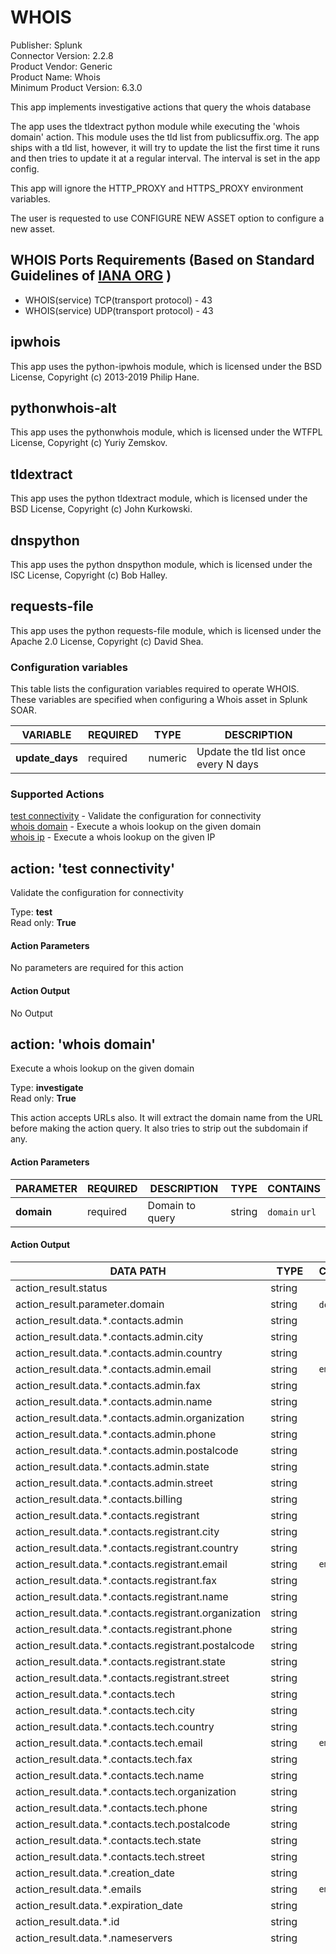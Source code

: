 # WHOIS

Publisher: Splunk \
Connector Version: 2.2.8 \
Product Vendor: Generic \
Product Name: Whois \
Minimum Product Version: 6.3.0

This app implements investigative actions that query the whois database

The app uses the tldextract python module while executing the 'whois domain' action. This module
uses the tld list from publicsuffix.org. The app ships with a tld list, however, it will try to
update the list the first time it runs and then tries to update it at a regular interval. The
interval is set in the app config.

This app will ignore the HTTP_PROXY and HTTPS_PROXY environment variables.

The user is requested to use CONFIGURE NEW ASSET option to configure a new asset.

## WHOIS Ports Requirements (Based on Standard Guidelines of [IANA ORG](https://www.iana.org/assignments/service-names-port-numbers/service-names-port-numbers.xhtml) )

- WHOIS(service) TCP(transport protocol) - 43
- WHOIS(service) UDP(transport protocol) - 43

## ipwhois

This app uses the python-ipwhois module, which is licensed under the BSD License, Copyright (c)
2013-2019 Philip Hane.

## pythonwhois-alt

This app uses the pythonwhois module, which is licensed under the WTFPL License, Copyright (c) Yuriy
Zemskov.

## tldextract

This app uses the python tldextract module, which is licensed under the BSD License, Copyright (c)
John Kurkowski.

## dnspython

This app uses the python dnspython module, which is licensed under the ISC License, Copyright (c)
Bob Halley.

## requests-file

This app uses the python requests-file module, which is licensed under the Apache 2.0 License,
Copyright (c) David Shea.

### Configuration variables

This table lists the configuration variables required to operate WHOIS. These variables are specified when configuring a Whois asset in Splunk SOAR.

VARIABLE | REQUIRED | TYPE | DESCRIPTION
-------- | -------- | ---- | -----------
**update_days** | required | numeric | Update the tld list once every N days |

### Supported Actions

[test connectivity](#action-test-connectivity) - Validate the configuration for connectivity \
[whois domain](#action-whois-domain) - Execute a whois lookup on the given domain \
[whois ip](#action-whois-ip) - Execute a whois lookup on the given IP

## action: 'test connectivity'

Validate the configuration for connectivity

Type: **test** \
Read only: **True**

#### Action Parameters

No parameters are required for this action

#### Action Output

No Output

## action: 'whois domain'

Execute a whois lookup on the given domain

Type: **investigate** \
Read only: **True**

This action accepts URLs also. It will extract the domain name from the URL before making the action query. It also tries to strip out the subdomain if any.

#### Action Parameters

PARAMETER | REQUIRED | DESCRIPTION | TYPE | CONTAINS
--------- | -------- | ----------- | ---- | --------
**domain** | required | Domain to query | string | `domain` `url` |

#### Action Output

DATA PATH | TYPE | CONTAINS | EXAMPLE VALUES
--------- | ---- | -------- | --------------
action_result.status | string | | success failed |
action_result.parameter.domain | string | `domain` `url` | example.com |
action_result.data.\*.contacts.admin | string | | Test User |
action_result.data.\*.contacts.admin.city | string | | |
action_result.data.\*.contacts.admin.country | string | | |
action_result.data.\*.contacts.admin.email | string | `email` | |
action_result.data.\*.contacts.admin.fax | string | | |
action_result.data.\*.contacts.admin.name | string | | |
action_result.data.\*.contacts.admin.organization | string | | |
action_result.data.\*.contacts.admin.phone | string | | |
action_result.data.\*.contacts.admin.postalcode | string | | |
action_result.data.\*.contacts.admin.state | string | | |
action_result.data.\*.contacts.admin.street | string | | |
action_result.data.\*.contacts.billing | string | | |
action_result.data.\*.contacts.registrant | string | | |
action_result.data.\*.contacts.registrant.city | string | | |
action_result.data.\*.contacts.registrant.country | string | | |
action_result.data.\*.contacts.registrant.email | string | `email` | |
action_result.data.\*.contacts.registrant.fax | string | | |
action_result.data.\*.contacts.registrant.name | string | | |
action_result.data.\*.contacts.registrant.organization | string | | |
action_result.data.\*.contacts.registrant.phone | string | | |
action_result.data.\*.contacts.registrant.postalcode | string | | |
action_result.data.\*.contacts.registrant.state | string | | |
action_result.data.\*.contacts.registrant.street | string | | |
action_result.data.\*.contacts.tech | string | | |
action_result.data.\*.contacts.tech.city | string | | |
action_result.data.\*.contacts.tech.country | string | | |
action_result.data.\*.contacts.tech.email | string | `email` | |
action_result.data.\*.contacts.tech.fax | string | | |
action_result.data.\*.contacts.tech.name | string | | |
action_result.data.\*.contacts.tech.organization | string | | |
action_result.data.\*.contacts.tech.phone | string | | |
action_result.data.\*.contacts.tech.postalcode | string | | |
action_result.data.\*.contacts.tech.state | string | | |
action_result.data.\*.contacts.tech.street | string | | |
action_result.data.\*.creation_date | string | | 1997-09-15T04:00:00 |
action_result.data.\*.emails | string | `email` | abusecomplaints@testmonitor.com |
action_result.data.\*.expiration_date | string | | 2020-09-14T04:00:00 |
action_result.data.\*.id | string | | 2138514_DOMAIN_COM-VRSN |
action_result.data.\*.nameservers | string | | NS4.EXAMPLE.COM |
action_result.data.\*.raw | string | | Domain Name: EXAMPLE.COM Registry Domain ID: 2138514_DOMAIN_COM-VRSN Registrar WHOIS Server: whois.testmonitor.com Registrar URL: http://www.testmonitor.com Updated Date: 2018-02-21T18:36:40Z Creation Date: 1997-09-15T04:00:00Z Registry Expiry Date: 2020-09-14T04:00:00Z Registrar: TestMonitor Inc. Registrar IANA ID: 292 Registrar Abuse Contact Email: abusecomplaints@testmonitor.com Registrar Abuse Contact Phone: +1.2083895740 Domain Status: clientDeleteProhibited https://icann.org/epp#clientDeleteProhibited Domain Status: clientTransferProhibited https://icann.org/epp#clientTransferProhibited Domain Status: clientUpdateProhibited https://icann.org/epp#clientUpdateProhibited Domain Status: serverDeleteProhibited https://icann.org/epp#serverDeleteProhibited Domain Status: serverTransferProhibited https://icann.org/epp#serverTransferProhibited Domain Status: serverUpdateProhibited https://icann.org/epp#serverUpdateProhibited Name Server: NS1.EXAMPLE.COM Name Server: NS2.EXAMPLE.COM Name Server: NS3.EXAMPLE.COM Name Server: NS4.EXAMPLE.COM DNSSEC: unsigned URL of the ICANN Whois Inaccuracy Complaint Form: https://www.icann.org/wicf/ >>> Last update of whois database: 2018-11-16T06:11:04Z \<<< For more information on Whois status codes, please visit https://icann.org/epp NOTICE: The expiration date displayed in this record is the date the registrar's sponsorship of the domain name registration in the registry is currently set to expire. This date does not necessarily reflect the expiration date of the domain name registrant's agreement with the sponsoring registrar. Users may consult the sponsoring registrar's Whois database to view the registrar's reported date of expiration for this registration. TERMS OF USE: You are not authorized to access or query our Whois database through the use of electronic processes that are high-volume and automated except as reasonably necessary to register domain names or modify existing registrations; the Data in VeriSign Global Registry Services' ("VeriSign") Whois database is provided by VeriSign for information purposes only, and to assist persons in obtaining information about or related to a domain name registration record. VeriSign does not guarantee its accuracy. By submitting a Whois query, you agree to abide by the following terms of use: You agree that you may use this Data only for lawful purposes and that under no circumstances will you use this Data to: (1) allow, enable, or otherwise support the transmission of mass unsolicited, commercial advertising or solicitations via e-mail, telephone, or facsimile; or (2) enable high volume, automated, electronic processes that apply to VeriSign (or its computer systems). The compilation, repackaging, dissemination or other use of this Data is expressly prohibited without the prior written consent of VeriSign. You agree not to use electronic processes that are automated and high-volume to access or query the Whois database except as reasonably necessary to register domain names or modify existing registrations. VeriSign reserves the right to restrict your access to the Whois database in its sole discretion to ensure operational stability. VeriSign may restrict or terminate your access to the Whois database for failure to abide by these terms of use. VeriSign reserves the right to modify these terms at any time. The Registry database contains ONLY .COM, .NET, .EDU domains and Registrars. |
action_result.data.\*.registrar | string | | TestMonitor Inc. |
action_result.data.\*.status | string | | serverUpdateProhibited https://icann.org/epp#serverUpdateProhibited |
action_result.data.\*.updated_date | string | | 2018-02-21T18:36:40 |
action_result.data.\*.whois_server | string | | whois.testmonitor.com |
action_result.summary.city | string | | |
action_result.summary.country | string | | |
action_result.summary.domain | string | `domain` `url` | example.com |
action_result.summary.name | string | | |
action_result.summary.organization | string | | |
action_result.message | string | | Whois query did not return any information |
summary.total_objects | numeric | | 1 |
summary.total_objects_successful | numeric | | 1 |

## action: 'whois ip'

Execute a whois lookup on the given IP

Type: **investigate** \
Read only: **True**

#### Action Parameters

PARAMETER | REQUIRED | DESCRIPTION | TYPE | CONTAINS
--------- | -------- | ----------- | ---- | --------
**ip** | required | IP to query | string | `ip` `ipv6` |

#### Action Output

DATA PATH | TYPE | CONTAINS | EXAMPLE VALUES
--------- | ---- | -------- | --------------
action_result.status | string | | success failed |
action_result.parameter.ip | string | `ip` `ipv6` | 127.127.127.127 |
action_result.data.\*.asn | string | | 18207 |
action_result.data.\*.asn_cidr | string | | 127.127.127.127/24 |
action_result.data.\*.asn_country_code | string | | US |
action_result.data.\*.asn_date | string | | 2000-04-27 |
action_result.data.\*.asn_description | string | | |
action_result.data.\*.asn_registry | string | | apnic |
action_result.data.\*.nets.\*.abuse_emails | string | `email` | |
action_result.data.\*.nets.\*.address | string | | 1600 AmphiLane Markway |
action_result.data.\*.nets.\*.cidr | string | | 127.127.127.127/20 |
action_result.data.\*.nets.\*.city | string | | San Franscisco |
action_result.data.\*.nets.\*.country | string | | US |
action_result.data.\*.nets.\*.created | string | | |
action_result.data.\*.nets.\*.description | string | | Level 3 Test, LLC |
action_result.data.\*.nets.\*.emails | string | `email` | ipaddressing@level3.com |
action_result.data.\*.nets.\*.handle | string | | NET-8-8-8-0-1 |
action_result.data.\*.nets.\*.misc_emails | string | `email` | |
action_result.data.\*.nets.\*.name | string | | LVLT-GOGL-8-8-8 |
action_result.data.\*.nets.\*.postal_code | string | | 94043 |
action_result.data.\*.nets.\*.range | string | | 127.127.127.127 - 127.127.143.255 |
action_result.data.\*.nets.\*.state | string | | CA |
action_result.data.\*.nets.\*.tech_emails | string | `email` | |
action_result.data.\*.nets.\*.updated | string | | 2014-03-14 |
action_result.data.\*.nir | string | | |
action_result.data.\*.query | string | `ip` | 127.127.127.127 |
action_result.data.\*.raw | string | | |
action_result.data.\*.raw_referral | string | | |
action_result.data.\*.referral | string | | |
action_result.summary.asn | string | | 18207 |
action_result.summary.country_code | string | | US |
action_result.summary.nets.\*.address | string | | 100 Century DriveLinks |
action_result.summary.nets.\*.range | string | | 127.127.127.127 - 127.127.143.255 |
action_result.summary.registry | string | | apnic |
action_result.message | string | | Registry: arin ASN: 15169 Country: US Nets: Range: 8.0.0.0 - 8.127.255.255 Address: 100 Century DriveLinks Range: None Address: 1600 AmphiLane Markway |
summary.total_objects | numeric | | 1 |
summary.total_objects_successful | numeric | | 1 |

______________________________________________________________________

Auto-generated Splunk SOAR Connector documentation.

Copyright 2025 Splunk Inc.

Licensed under the Apache License, Version 2.0 (the "License");
you may not use this file except in compliance with the License.
You may obtain a copy of the License at

http://www.apache.org/licenses/LICENSE-2.0

Unless required by applicable law or agreed to in writing,
software distributed under the License is distributed on an "AS IS" BASIS,
WITHOUT WARRANTIES OR CONDITIONS OF ANY KIND, either express or implied.
See the License for the specific language governing permissions and limitations under the License.
